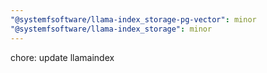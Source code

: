 ```yaml
---
"@systemfsoftware/llama-index_storage-pg-vector": minor
"@systemfsoftware/llama-index_storage": minor
---
```


chore: update llamaindex
